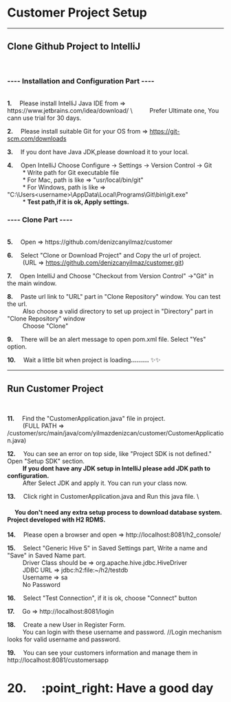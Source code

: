 <h1> Customer Project Setup </h1>
<hr>
<h2> Clone Github Project to IntelliJ </h2>
<br>
<h3>---- Installation and Configuration Part ----</h3>
<br>
<b>1.&emsp;</b>    Please install IntelliJ Java IDE from => https://www.jetbrains.com/idea/download/ \
&emsp;&emsp;&nbsp; Prefer Ultimate one, You cann use trial for 30 days.

<b>2.&emsp;</b>    Please install suitable Git for your OS from => https://git-scm.com/downloads

<b>3.&emsp;</b>    If you dont have Java JDK,please download it to your local. 

<b>4.&emsp;</b>    Open IntelliJ Choose Configure -> Settings -> Version Control -> Git\
 &emsp;&emsp;&nbsp; * Write path for Git executable file\
 &emsp;&emsp;&nbsp;  * For Mac, path is like => "usr/local/bin/git"\
 &emsp;&emsp;&nbsp;  * For Windows, path is like => "C:\Users\<username>\AppData\Local\Programs\Git\bin\git.exe"\
 &emsp;&emsp;&nbsp;  * <b> Test path,if it is ok, Apply settings. </b>

<h3>---- Clone Part ----</h3>
<br>
<b>5.&emsp;</b>    Open => https://github.com/denizcanyilmaz/customer 

<b>6.&emsp;</b>    Select "Clone or Download Project" and Copy the url of project.\
 &emsp;&emsp;&nbsp;  (URL => https://github.com/denizcanyilmaz/customer.git)

<b>7.&emsp;</b>    Open IntelliJ and Choose "Checkout from Version Control" ->"Git" in the main window.

<b>8.&emsp;</b>    Paste url link to "URL" part in "Clone Repository" window. You can test the url.\
 &emsp;&emsp;&nbsp; Also choose a valid directory to set up project in "Directory" part in "Clone Repository" window\
 &emsp;&emsp;&nbsp; Choose "Clone"

<b>9.&emsp;</b>    There will be an alert message to open pom.xml file. Select "Yes" option.    

<b>10.&emsp;</b>    Wait a little bit when project is loading<b>.........</b> :sparkles::sparkles:



<hr>
<h2> Run Customer Project </h2>
<br>



<b>11.&emsp;</b>   Find the "CustomerApplication.java" file in project.\
  &emsp;&emsp;&nbsp;  (FULL PATH => /customer/src/main/java/com/yilmazdenizcan/customer/CustomerApplication.java)
        
<b>12.&emsp;</b>  You can see an error on top side, like "Project SDK is not defined." Open "Setup SDK" section.\
&emsp;&emsp;&nbsp;  <b> If you dont have any JDK setup in IntelliJ please add JDK path to configuration. </b> \
&emsp;&emsp;&nbsp; After Select JDK and apply it. You can run your class now.
              
<b>13.&emsp;</b>   Click right in CustomerApplication.java and Run this java file.  \

<h4> &emsp;   You don't need any extra setup process to download database system. Project developed with H2 RDMS. </h4>

<b>14.&emsp;</b>   Please open a browser and open => http://localhost:8081/h2_console/

<b>15.&emsp;</b>  Select "Generic Hive 5" in Saved Settings part, Write a name and "Save" in Saved Name part.\
&emsp;&emsp;&nbsp;   Driver Class should be => org.apache.hive.jdbc.HiveDriver\
&emsp;&emsp;&nbsp;  JDBC URL => jdbc:h2:file:~/h2/testdb\
&emsp;&emsp;&nbsp;  Username => sa\
&emsp;&emsp;&nbsp;  No Password
          
<b>16.&emsp;</b>    Select "Test Connection", if it is ok, choose "Connect" button

<b>17.&emsp;</b>    Go => http://localhost:8081/login

<b>18.&emsp;</b>    Create a new User in Register Form. \
 &emsp;&emsp;&nbsp;   You can login with these username and password. //Login mechanism looks for valid username and password.
                
<b>19.&emsp;</b>    You can see your customers information and manage them in http://localhost:8081/customersapp         

<h1>20.&emsp;  :point_right: Have a good day </h1>
